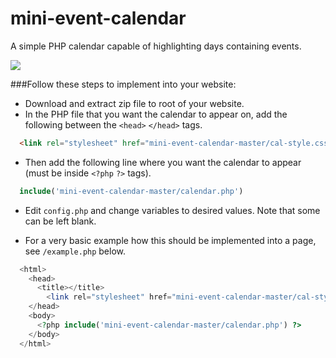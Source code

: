 # mini-event-calendar
A simple PHP calendar capable of highlighting days containing events. 

![](http://i.imgur.com/s2zlu3w.png)



###Follow these steps to implement into your website:

* Download and extract zip file to root of your website.
* In the PHP file that you want the calendar to appear on, add the following between the `<head>` `</head>` tags.
```html
  <link rel="stylesheet" href="mini-event-calendar-master/cal-style.css">
```
* Then add the following line where you want the calendar to appear (must be inside `<?php` `?>` tags).
```php
  include('mini-event-calendar-master/calendar.php')
```
* Edit `config.php` and change variables to desired values. Note that some can be left blank.

* For a very basic example how this should be implemented into a page, see `/example.php` below.

```php
  <html>
    <head>
      <title></title>
        <link rel="stylesheet" href="mini-event-calendar-master/cal-style.css">
    </head>
    <body>
      <?php include('mini-event-calendar-master/calendar.php') ?>
    </body>
  </html>
```
